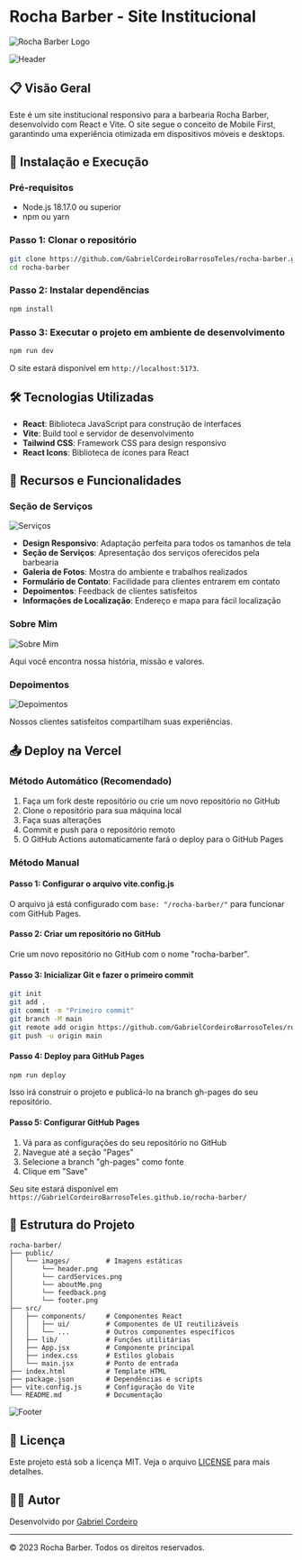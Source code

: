 # Rocha Barber - Site Institucional

![Rocha Barber Logo](./public/images/logo.png)

<!-- Header Image -->

![Header](https://raw.githubusercontent.com/GabrielCordeiroBarrosoTeles/Imgs_repositorios/main/rocha-barber/header.png)

## 📋 Visão Geral

Este é um site institucional responsivo para a barbearia Rocha Barber, desenvolvido com React e Vite. O site segue o conceito de Mobile First, garantindo uma experiência otimizada em dispositivos móveis e desktops.

## 🚀 Instalação e Execução

### Pré-requisitos

* Node.js 18.17.0 ou superior
* npm ou yarn

### Passo 1: Clonar o repositório

```bash
git clone https://github.com/GabrielCordeiroBarrosoTeles/rocha-barber.git
cd rocha-barber
```

### Passo 2: Instalar dependências

```bash
npm install
```

### Passo 3: Executar o projeto em ambiente de desenvolvimento

```bash
npm run dev
```

O site estará disponível em `http://localhost:5173`.

## 🛠️ Tecnologias Utilizadas

* **React**: Biblioteca JavaScript para construção de interfaces
* **Vite**: Build tool e servidor de desenvolvimento
* **Tailwind CSS**: Framework CSS para design responsivo
* **React Icons**: Biblioteca de ícones para React

## 📱 Recursos e Funcionalidades

### Seção de Serviços

<!-- Card Services Image -->

![Serviços](https://raw.githubusercontent.com/GabrielCordeiroBarrosoTeles/Imgs_repositorios/main/rocha-barber/cardServices.png)

* **Design Responsivo**: Adaptação perfeita para todos os tamanhos de tela
* **Seção de Serviços**: Apresentação dos serviços oferecidos pela barbearia
* **Galeria de Fotos**: Mostra do ambiente e trabalhos realizados
* **Formulário de Contato**: Facilidade para clientes entrarem em contato
* **Depoimentos**: Feedback de clientes satisfeitos
* **Informações de Localização**: Endereço e mapa para fácil localização

### Sobre Mim

<!-- About Me Image -->

![Sobre Mim](https://raw.githubusercontent.com/GabrielCordeiroBarrosoTeles/Imgs_repositorios/main/rocha-barber/aboutMe.png)

Aqui você encontra nossa história, missão e valores.

### Depoimentos

<!-- Feedback Image -->

![Depoimentos](https://raw.githubusercontent.com/GabrielCordeiroBarrosoTeles/Imgs_repositorios/main/rocha-barber/feedback.png)

Nossos clientes satisfeitos compartilham suas experiências.

## 📤 Deploy na Vercel

### Método Automático (Recomendado)

1. Faça um fork deste repositório ou crie um novo repositório no GitHub
2. Clone o repositório para sua máquina local
3. Faça suas alterações
4. Commit e push para o repositório remoto
5. O GitHub Actions automaticamente fará o deploy para o GitHub Pages

### Método Manual

#### Passo 1: Configurar o arquivo vite.config.js

O arquivo já está configurado com `base: "/rocha-barber/"` para funcionar com GitHub Pages.

#### Passo 2: Criar um repositório no GitHub

Crie um novo repositório no GitHub com o nome "rocha-barber".

#### Passo 3: Inicializar Git e fazer o primeiro commit

```bash
git init
git add .
git commit -m "Primeiro commit"
git branch -M main
git remote add origin https://github.com/GabrielCordeiroBarrosoTeles/rocha-barber.git
git push -u origin main
```

#### Passo 4: Deploy para GitHub Pages

```bash
npm run deploy
```

Isso irá construir o projeto e publicá-lo na branch gh-pages do seu repositório.

#### Passo 5: Configurar GitHub Pages

1. Vá para as configurações do seu repositório no GitHub
2. Navegue até a seção "Pages"
3. Selecione a branch "gh-pages" como fonte
4. Clique em "Save"

Seu site estará disponível em `https://GabrielCordeiroBarrosoTeles.github.io/rocha-barber/`

## 🧩 Estrutura do Projeto

```
rocha-barber/
├── public/
│   └── images/         # Imagens estáticas
│       └── header.png
│       └── cardServices.png
│       └── aboutMe.png
│       └── feedback.png
│       └── footer.png
├── src/
│   ├── components/     # Componentes React
│   │   ├── ui/         # Componentes de UI reutilizáveis
│   │   └── ...         # Outros componentes específicos
│   ├── lib/            # Funções utilitárias
│   ├── App.jsx         # Componente principal
│   ├── index.css       # Estilos globais
│   └── main.jsx        # Ponto de entrada
├── index.html          # Template HTML
├── package.json        # Dependências e scripts
├── vite.config.js      # Configuração do Vite
└── README.md           # Documentação
```

<!-- Footer Image -->

![Footer](https://raw.githubusercontent.com/GabrielCordeiroBarrosoTeles/Imgs_repositorios/main/rocha-barber/footer.png)

## 📝 Licença

Este projeto está sob a licença MIT. Veja o arquivo [LICENSE](LICENSE) para mais detalhes.

## 👨‍💻 Autor

Desenvolvido por [Gabriel Cordeiro](https://github.com/GabrielCordeiroBarrosoTeles)

---

© 2023 Rocha Barber. Todos os direitos reservados.
